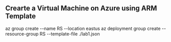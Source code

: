 ## Crearte a Virtual Machine on Azure using ARM Template
az group create --name RS --location eastus
az deployment group create --resource-group RS --template-file ./lab1.json
